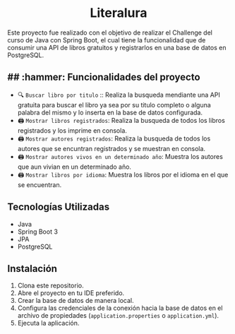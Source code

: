 <h1 align="center"> Literalura </h1>

Este proyecto fue realizado con el objetivo de realizar el Challenge del curso de Java con Spring Boot, el cual tiene la funcionalidad que de consumir una API de libros gratuitos y registrarlos en una base de datos en PostgreSQL.
 
<h2>## :hammer: Funcionalidades del proyecto</h2>

- 🔍 `Buscar libro por titulo` :: Realiza la busqueda mendiante una API gratuita para buscar el libro ya sea por su titulo completo o alguna palabra del mismo y lo inserta en la base de datos configurada.
- :printer: `Mostrar libros registrados`: Realiza la busqueda de todos los libros registrados y los imprime en consola.
- :printer: `Mostrar autores registrados`: Realiza la busqueda de todos los autores que se encuntran registrados y se muestran en consola.
- :printer: `Mostrar autores vivos en un determinado año`: Muestra los autores que aun vivian en un determinado año.
- :printer: `Mostrar libros por idioma`: Muestra los libros por el idioma en el que se encuentran.


## Tecnologías Utilizadas

- Java
- Spring Boot 3
- JPA
- PostgreSQL

## Instalación

1. Clona este repositorio.
2. Abre el proyecto en tu IDE preferido.
3. Crear la base de datos de manera local.
4. Configura las credenciales de la conexión hacia la base de datos en el archivo de propiedades (`application.properties` o `application.yml`).
5. Ejecuta la aplicación.
